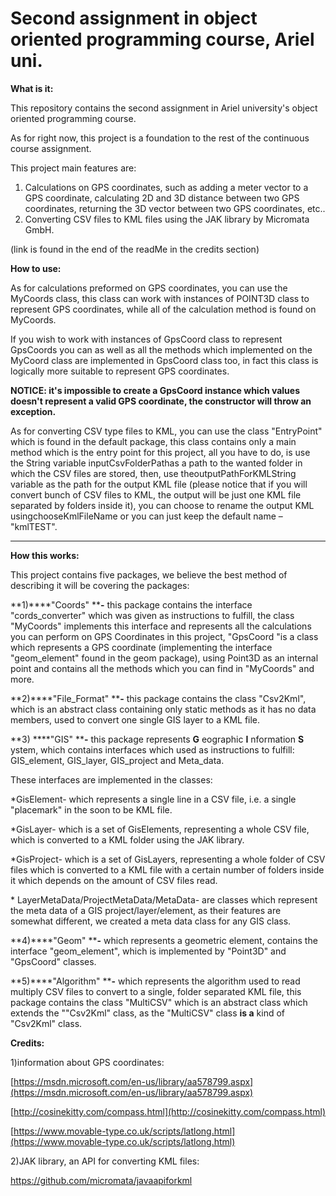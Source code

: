 

# Second assignment in object oriented programming course, Ariel uni.

**What is it:**

This repository contains the second assignment in Ariel university&#39;s object oriented programming course.

As for right now, this project is a foundation to the rest of the continuous course assignment.

This project main features are:

1. Calculations on GPS coordinates, such as adding a meter vector to a GPS coordinate, calculating 2D and 3D distance between two GPS coordinates, returning the 3D vector between two GPS coordinates, etc..
2. Converting CSV files to KML files using the JAK library by Micromata GmbH.

(link is found in the end of the readMe in the credits section)

**How to use:**

As for calculations preformed on GPS coordinates, you can use the MyCoords class, this class can work with instances of POINT3D class to represent GPS coordinates, while all of the calculation method is found on MyCoords.

 If you wish to work with instances of GpsCoord class to represent GpsCoords you can as well as all the methods which implemented on the MyCoord class are implemented in GpsCoord class too, in fact this class is logically more suitable to represent GPS coordinates.

**NOTICE: it&#39;s impossible to create a GpsCoord instance which values doesn&#39;t represent a valid GPS coordinate, the constructor will throw an exception.**

As for converting CSV type files to KML, you can use the class &quot;EntryPoint&quot; which is found in the default package, this class contains only a main method which is the entry point for this project, all you have to do, is use the String variable inputCsvFolderPathas a path to the wanted folder in which the CSV files are stored, then, use theoutputPathForKMLString variable as the path for the output KML file (please notice that if you will convert bunch of CSV files to KML, the output will be just one KML file separated by folders inside it), you can choose to rename the output KML usingchooseKmlFileName or you can just keep the default name – &quot;kmlTEST&quot;.

** **





**How this works:**

This project contains five packages, we believe the best method of describing it will be covering the packages:

**1)****&quot;Coords&quot; ****-** this package contains the interface &quot;cords\_converter&quot; which was given as instructions to fulfill, the class &quot;MyCoords&quot; implements this interface and represents all the calculations you can perform on GPS Coordinates in this project, &quot;GpsCoord &quot;is a class which represents a GPS coordinate (implementing the interface &quot;geom\_element&quot; found in the geom package), using Point3D as an internal point and contains all the methods which you can find in &quot;MyCoords&quot; and more.

**2)****&quot;File\_Format&quot; ****-** this package contains the class &quot;Csv2Kml&quot;, which is an abstract class containing only static methods as it has no data members, used to convert one single GIS layer to a KML file.

**3)  ****&quot;GIS&quot; ****-** this package represents **G** eographic **I** nformation **S** ystem, which contains interfaces which used as instructions to fulfill: GIS\_element, GIS\_layer, GIS\_project and Meta\_data.

These interfaces are implemented in the classes:

\*GisElement- which represents a single line in a CSV file, i.e. a single &quot;placemark&quot; in the soon to be KML file.

\*GisLayer- which is a set of GisElements, representing a whole CSV file, which is converted to a KML folder using the JAK library.

\*GisProject- which is a set of GisLayers, representing a whole folder of CSV files which is converted to a KML file with a certain number of folders inside it which depends on the amount of CSV files read.

\* LayerMetaData/ProjectMetaData/MetaData- are classes which represent the meta data of a GIS project/layer/element, as their features are somewhat different, we created a meta data class for any GIS class.

**4)****&quot;Geom&quot; ****-** which represents a geometric element, contains the interface &quot;geom\_element&quot;, which is implemented by &quot;Point3D&quot; and &quot;GpsCoord&quot; classes.

**5)****&quot;Algorithm&quot; ****-** which represents the algorithm used to read multiply CSV files to convert to a single, folder separated KML file, this package contains the class &quot;MultiCSV&quot; which is an abstract class which extends the &quot;&quot;Csv2Kml&quot; class, as the &quot;MultiCSV&quot; class **is a** kind of &quot;Csv2Kml&quot; class.

  **Credits:**

1)information about GPS coordinates:

[https://msdn.microsoft.com/en-us/library/aa578799.aspx](https://msdn.microsoft.com/en-us/library/aa578799.aspx)

[http://cosinekitty.com/compass.html](http://cosinekitty.com/compass.html)

[https://www.movable-type.co.uk/scripts/latlong.html](https://www.movable-type.co.uk/scripts/latlong.html)

2)JAK library, an API for converting KML files:

https://github.com/micromata/javaapiforkml

